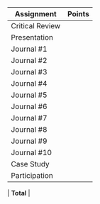 Assignment | Points |
--- | --- |
Critical Review |
Presentation |
Journal #1 |
Journal #2 |
Journal #3 |
Journal #4 |
Journal #5 |
Journal #6 |
Journal #7 |
Journal #8 |
Journal #9 |
Journal #10 |
Case Study |
Participation |
|
**Total** |
